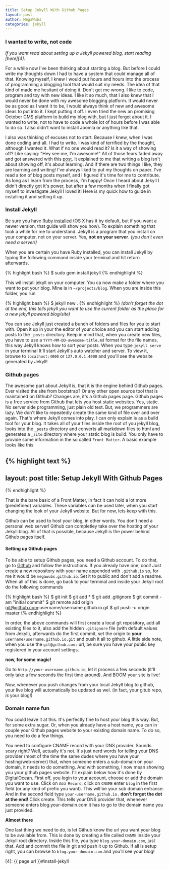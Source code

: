 ```yaml
---
title: Setup Jekyll With Github Pages
layout: post
author: MegaWubs
categories: jekyll
---
```


### I wanted to write, not code

*If you want read about setting up a Jekyll powered blog, start reading [here][4].*

For a while now I've been thinking about starting a blog. But before I could write my thoughts down I had to have a 
system that could manage all of that. Knowing myself, I knew I would put hours and hours into the process of 
programming a blogging tool that would suit my needs. The idea of that kind of made me hesitant of doing it. Don't 
get me wrong. I like to code, program and toy with new ideas. I like it so much, that I also knew that I would never 
be done with my awesome blogging platform. It would never be as good as I want it to be, I would always think of new 
and awesome ideas to put into it. I kept putting it off. I even tried the new an promising October CMS platform 
to build my blog with, but I just forgot about  it. I wanted to write, not to have to code a whole lot of hours
before I was able to do so. I also didn't want to install Joomla or anything like that. 
 

I also was thinking of excuses not to start. Because I knew, when I was done coding and all. I had to 
write. I was kind of terrified by the thought, although I wanted it. What if no one would read it? Is it a way of showing
off? Like saying: "Hey see me, I'm awesome!"  All of those fears faded away and got answered with 
this [post][1]. It explained to me that writing a blog isn't about showing off, it's about learning. And if there 
are two things I like, they are learning and writing! I've always liked to put my thoughts on paper. 
I've read a ton of blog posts myself, and I figured it's time for me to contribute. As long as
I learn from the process, I'm happy! Once I heard about Jekyll I didn't directly got it's power, but after a few 
months when I finally got myself to investigate Jekyll I loved it! Here is my quick how to guide in installing it and
setting it up.
   
### Install Jekyll
Be sure you have [Ruby installed][2] (OS X has it by default, but if you want a newer version, that guide will show 
you how). To explain something that took a while for me to understand. Jekyll is a program that you install on your 
computer, not on your server. Yes, __not on your server__. _(you don't even need a server!)_

When you are certain you have Ruby installed, you can install Jekyll by typing the following command inside 
your terminal and hit return afterwards.

{% highlight bash %}
$ sudo gem install jekyll
{% endhighlight %}

This wil install jekyll on your computer. You ca now make a folder where you want to put your blog. Mine is in 
`~/projects/blog`. When you are inside this folder, you run

{% highlight bash %}
$ jekyll new .
{% endhighlight %}
_(don't forget the dot at the end, this tells jekyll you want to use the current folder as the place for a new jekyll 
powered blog/site)_

You can see Jekyll just created a bunch of folders and files for you to start with. Open it up in your the editor of 
your choice and you can start adding posts to the `_posts` directory. Keep in mind that, when you create new files, you 
have to use a `YYYY-MM-DD-awesome-title.md` format for the file names, this way Jekyll knows how to sort your posts.
When you type `jekyll serve` in your terminal It'll start Jekyll's auto watcher and server. To view it, browse to 
`localhost:4000` or `127.0.0.1:4000` and you'll see the website generated by Jekyll! 

### Github pages

The awesome part about Jekyll is, that it is the engine behind Github pages. Ever visited the site from bootstrap? Or
any other open source tool that is maintained on Github? Changes are, it's a Github pages page. Github pages is a 
free service from Github that lets you host static websites. Yes, static. No server side programming, just plain old
text. But, we programmers are lazy. We don't like to repeatedly create the same kind of file over and over again. 
That's where Jekyll comes into play. I can only explain is as a build tool for your blog. It takes all of your files 
inside the root of you jekyll blog, looks into the `_posts` directory and converts all markdown files to html and 
generates a `_site` directory where your static blog is build. You only have to provide some information in the so 
called `Front Matter`. A basic example looks like this

{% highlight text %}
---
layout: post
title: Setup Jekyll With Github Pages
---
{% endhighlight %}



That is the bare basic of a Front Matter, in fact it can hold a lot more (predefined) variables. These variables can 
be used later, when you start changing the look of your Jekyll website. But for now, lets keep with this.

Github can be used to host your blog, in other words. You don't need a personal web server! Github can completley 
take over the hosting of your Jekyll blog. All of that is possible, because Jekyll is the power behind Github pages 
itself.
 
#### Setting up Github pages
 
 To be able to setup Github pages, you need a Github account. To do that, go to [Github][3] and follow the 
 instructions. If you already have one, cool! Just create a new repository with your name appended with `.github.io` 
 so, for me it would be `megawubs.github.io`. Set it to public and don't add a readme. When all of this is done, go 
 back to your terminal and inside your Jekyll root do the following commands
 
{% highlight bash %}
$ git init
$ git add *
$ git add .gitignore
$ git commit -am "initial commit"
$ git remote add origin git@github.com:username/username.github.io.git
$ git push -u origin master
{% endhighlight %}
 
 In order, the above commands will first create a local git repository, add all existing files to it, also add the 
 hidden `.gitignore` file (with default values from Jekyll), afterwards do the first commit, set the origin to 
 __your__  `username/username.github.io.git` and push it all to github. A little side note, when you use the 
 `git@github.com:` url, be sure you have your public key registered in your account settings.
 
 __now, for some magic!__
 
 Go to `http://your-username.github.io`, let it process a few seconds (it'll only take a few seconds the first time 
 around). And BOOM your site is live!
 
 Now, whenever you push changes from your local Jekyll blog to github, your live blog will automatically be updated 
 as wel. (in fact, your gitub repo, _is_ your blog!)
 
### Domain name fun

You could leave it at this. It's perfectly fine to host your blog this way. But, for some extra sugar. Or, 
when you already have a host name, you can in couple your Github pages website to your existing domain name. To
do so, you need to do a few things.

You need to configure CNAME record with your DNS provider. Sounds scary right? Well, actually it's not. It's just 
nerd words for telling your DNS provider (most of the time the same dudes where you have your hosting/web-server) 
that, when someone enters a sub-domain on your domain, it needs to do something. And with something, I now mean 
showing you your github pages website. I'll explain below how it's done by DigitalOcean. First off, you login to your
account, choose or add the domain you want to use. Click on `Add Record`, click on `CNAME` enter `blog` in the first 
field (or any kind of prefix you want). This will be your sub domain entrance. And in the second field type
`your-username.github.io.` __don't forget the dot at the end!__ Click create. This tells your DNS provider that, 
whenever someone enters blog.your-domain.com it has to go to the domain name you just provided.
   
__Almost there__

One last thing we need to do, is let Github know the url you want your blog to be available from. This is done by 
creating a file called `CNAME` inside your Jekyll root directory. Inside this file, you type `blog.your-domain.com`, 
just that. Add and commit the file in git and push it up to Github. If all is setup right, you can browse to `blog.your-domain.com` and you'll see your blog!
 
 
 [1]: https://sites.google.com/site/steveyegge2/you-should-write-blogs
 [2]: https://www.ruby-lang.org/en/documentation/installation/
 [3]: https://github.com/
 [4]: {{ page.url }}#install-jekyll